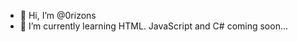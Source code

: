 - 👋 Hi, I’m @0rizons
- 🌱 I’m currently learning HTML. JavaScript and C# coming soon...
<!---
0rizons/0rizons is a ✨ special ✨ repository because its `README.md` (this file) appears on your GitHub profile.
You can click the Preview link to take a look at your changes.
--->
